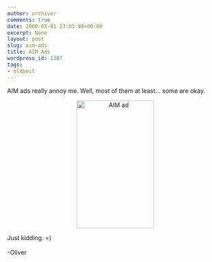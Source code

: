 ```yaml
---
author: archiver
comments: true
date: 2000-05-01 23:03:48+00:00
excerpt: None
layout: post
slug: aim-ads
title: AIM Ads
wordpress_id: 1307
tags:
- oldpost
---
```


AIM ads really annoy me. Well, most of them at least... some are okay.<p align=center><img src=http://www.oliverweb.com/stuff/aimad.jpg width=180 height=297 alt="AIM ad"></p>Just kidding. =)<br /><br />-Oliver
